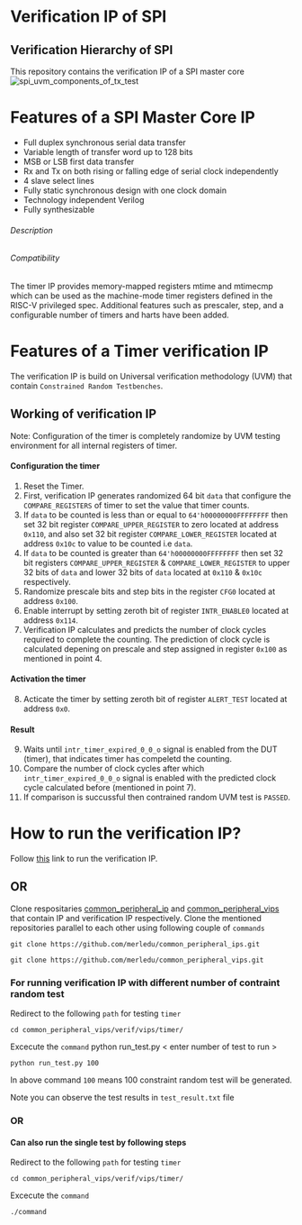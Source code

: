 # Verification IP of SPI

## Verification Hierarchy of SPI

This repository contains the verification IP of a SPI master core
![spi_uvm_components_of_tx_test](https://user-images.githubusercontent.com/42897240/176407637-41314d83-a286-4bd0-b1f5-c4ec35f544a4.png)

# Features of a SPI Master Core IP

- Full duplex synchronous serial data transfer
- Variable length of transfer word up to 128 bits
- MSB or LSB first data transfer
- Rx and Tx on both rising or falling edge of serial clock independently
- 4 slave select lines
- Fully static synchronous design with one clock domain
- Technology independent Verilog
- Fully synthesizable

###### Description


###### Compatibility
The timer IP provides memory-mapped registers mtime and mtimecmp which can be used as the machine-mode timer registers defined in the RISC-V privileged spec. Additional features such as prescaler, step, and a configurable number of timers and harts have been added.



# Features of a Timer verification IP

The verification IP is build on Universal verification methodology (UVM) that contain `Constrained Random Testbenches`.

## Working of verification IP

Note: Configuration of the timer is completely randomize by UVM testing environment for all internal registers of timer.

#### Configuration the timer

1. Reset the Timer.
2. First, verification IP generates randomized 64 bit `data` that configure the `COMPARE_REGISTERS` of timer to set the value that timer counts.
3. If `data` to be counted is less than or equal to `64'h00000000FFFFFFFF` then set 32 bit register `COMPARE_UPPER_REGISTER` to zero located at address `0x110`, and also set 32 bit register `COMPARE_LOWER_REGISTER` located at address `0x10c` to value to be counted i.e `data`.
4. If `data` to be counted is greater than `64'h00000000FFFFFFFF` then set 32 bit registers `COMPARE_UPPER_REGISTER` & `COMPARE_LOWER_REGISTER` to upper 32 bits of `data` and lower 32 bits of `data` located at `0x110` & `0x10c` respectively.
5. Randomize prescale bits and step bits in the register `CFG0` located at address `0x100`.
6. Enable interrupt by setting zeroth bit of register `INTR_ENABLE0` located at address `0x114`.
7. Verification IP calculates and predicts the number of clock cycles required to complete the counting. The prediction of clock cycle is calculated depening on prescale and step assigned in register `0x100` as mentioned in point 4.

#### Activation the timer

8. Acticate the timer by setting zeroth bit of register `ALERT_TEST` located at address `0x0`.

#### Result

9. Waits until `intr_timer_expired_0_0_o` signal is enabled from the DUT (timer), that indicates timer has compeletd the counting.
10. Compare the number of clock cycles after which `intr_timer_expired_0_0_o` signal is enabled with the predicted clock cycle calculated before (mentioned in point 7).
11. If comparison is succussful then contrained random UVM test is `PASSED`.



# How to run the verification IP?

Follow [this](https://github.com/merledu/common_peripheral_vips) link to run the verification IP.

## OR

Clone respositaries [common_peripheral_ip](https://github.com/merledu/common_peripheral_ips) and [common_peripheral_vips](https://github.com/merledu/common_peripheral_vips) that contain IP and verification IP respectively. Clone the mentioned repositories parallel to each other using following couple of `commands`

```
git clone https://github.com/merledu/common_peripheral_ips.git
```
```
git clone https://github.com/merledu/common_peripheral_vips.git
```

### For running verification IP with different number of contraint random test
Redirect to the following `path` for testing `timer`
```
cd common_peripheral_vips/verif/vips/timer/
```

Excecute the `command` python run_test.py < enter number of test to run >

```
python run_test.py 100
```

In above command `100` means 100 constraint random test will be generated.

Note you can observe the test results in `test_result.txt` file

### OR

#### Can also run the single test by following steps

Redirect to the following `path` for testing `timer`
```
cd common_peripheral_vips/verif/vips/timer/
```
Excecute the `command`
```
./command
```
